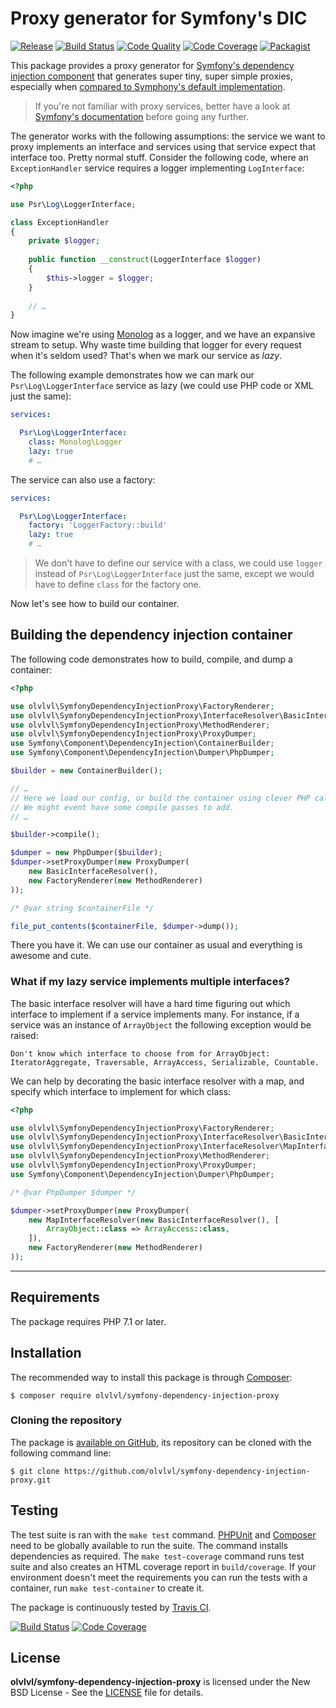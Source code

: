 # Proxy generator for Symfony's DIC

[![Release](https://img.shields.io/packagist/v/olvlvl/symfony-dependency-injection-proxy.svg)](https://packagist.org/packages/olvlvl/symfony-dependency-injection-proxy)
[![Build Status](https://img.shields.io/travis/olvlvl/symfony-dependency-injection-proxy.svg)](http://travis-ci.org/olvlvl/symfony-dependency-injection-proxy)
[![Code Quality](https://img.shields.io/scrutinizer/g/olvlvl/symfony-dependency-injection-proxy.svg)](https://scrutinizer-ci.com/g/olvlvl/symfony-dependency-injection-proxy)
[![Code Coverage](https://img.shields.io/coveralls/olvlvl/symfony-dependency-injection-proxy.svg)](https://coveralls.io/r/olvlvl/symfony-dependency-injection-proxy)
[![Packagist](https://img.shields.io/packagist/dt/olvlvl/symfony-dependency-injection-proxy.svg)](https://packagist.org/packages/olvlvl/symfony-dependency-injection-proxy)

This package provides a proxy generator for [Symfony's dependency injection component][1] that generates super tiny,
super simple proxies, especially when [compared to Symphony's default implementation][2].

> If you're not familiar with proxy services, better have a look at [Symfony's documentation][3] before going any
> further.

The generator works with the following assumptions: the service we want to proxy implements an interface and services
using that service expect that interface too. Pretty normal stuff. Consider the following code, where an
`ExceptionHandler` service requires a logger implementing `LogInterface`:

```php
<?php

use Psr\Log\LoggerInterface;

class ExceptionHandler
{
    private $logger;
    
    public function __construct(LoggerInterface $logger)
    {
        $this->logger = $logger;
    }
    
    // …
}
```

Now imagine we're using [Monolog](https://github.com/Seldaek/monolog) as a logger, and we have an expansive stream to
setup. Why waste time building that logger for every request when it's seldom used? That's when we mark our service as
_lazy_.

The following example demonstrates how we can mark our `Psr\Log\LoggerInterface` service as lazy (we could use PHP code
or XML just the same):

```yaml
services:

  Psr\Log\LoggerInterface:
    class: Monolog\Logger
    lazy: true
    # …
```

The service can also use a factory:

```yaml
services:

  Psr\Log\LoggerInterface:
    factory: 'LoggerFactory::build'
    lazy: true
    # …
```

> We don't have to define our service with a class, we could use `logger` instead of `Psr\Log\LoggerInterface` just
> the same, except we would have to define `class` for the factory one.

Now let's see how to build our container.

## Building the dependency injection container

The following code demonstrates how to build, compile, and dump a container:

```php
<?php

use olvlvl\SymfonyDependencyInjectionProxy\FactoryRenderer;
use olvlvl\SymfonyDependencyInjectionProxy\InterfaceResolver\BasicInterfaceResolver;
use olvlvl\SymfonyDependencyInjectionProxy\MethodRenderer;
use olvlvl\SymfonyDependencyInjectionProxy\ProxyDumper;
use Symfony\Component\DependencyInjection\ContainerBuilder;
use Symfony\Component\DependencyInjection\Dumper\PhpDumper;

$builder = new ContainerBuilder();

// …
// Here we load our config, or build the container using clever PHP calls.
// We might event have some compile passes to add.
// …

$builder->compile();

$dumper = new PhpDumper($builder);
$dumper->setProxyDumper(new ProxyDumper(
    new BasicInterfaceResolver(),
    new FactoryRenderer(new MethodRenderer)
));

/* @var string $containerFile */

file_put_contents($containerFile, $dumper->dump());
```

There you have it. We can use our container as usual and everything is awesome and cute.





### What if my lazy service implements multiple interfaces?

The basic interface resolver will have a hard time figuring out which interface to implement if a service implements
many. For instance, if a service was an instance of `ArrayObject` the following exception would be raised:

```
Don't know which interface to choose from for ArrayObject: IteratorAggregate, Traversable, ArrayAccess, Serializable, Countable.
```

We can help by decorating the basic interface resolver with a map, and specify which interface to implement for which
class:

```php
<?php

use olvlvl\SymfonyDependencyInjectionProxy\FactoryRenderer;
use olvlvl\SymfonyDependencyInjectionProxy\InterfaceResolver\BasicInterfaceResolver;
use olvlvl\SymfonyDependencyInjectionProxy\InterfaceResolver\MapInterfaceResolver;
use olvlvl\SymfonyDependencyInjectionProxy\MethodRenderer;
use olvlvl\SymfonyDependencyInjectionProxy\ProxyDumper;
use Symfony\Component\DependencyInjection\Dumper\PhpDumper;

/* @var PhpDumper $dumper */

$dumper->setProxyDumper(new ProxyDumper(
    new MapInterfaceResolver(new BasicInterfaceResolver(), [
        ArrayObject::class => ArrayAccess::class,
    ]),
    new FactoryRenderer(new MethodRenderer)
));
``` 





----------





## Requirements

The package requires PHP 7.1 or later.





## Installation

The recommended way to install this package is through [Composer](http://getcomposer.org/):

	$ composer require olvlvl/symfony-dependency-injection-proxy





### Cloning the repository

The package is [available on GitHub](https://github.com/olvlvl/symfony-dependency-injection-proxy),
its repository can be cloned with the following command line:

	$ git clone https://github.com/olvlvl/symfony-dependency-injection-proxy.git





## Testing

The test suite is ran with the `make test` command. [PHPUnit](https://phpunit.de/) and
[Composer](http://getcomposer.org/) need to be globally available to run the suite. The command
installs dependencies as required. The `make test-coverage` command runs test suite and also creates
an HTML coverage report in `build/coverage`. If your environment doesn't meet the requirements you can run the tests
with a container, run `make test-container` to create it.

The package is continuously tested by [Travis CI](http://about.travis-ci.org/).

[![Build Status](https://img.shields.io/travis/olvlvl/symfony-dependency-injection-proxy.svg)](http://travis-ci.org/olvlvl/symfony-dependency-injection-proxy)
[![Code Coverage](https://img.shields.io/coveralls/olvlvl/symfony-dependency-injection-proxy.svg)](https://coveralls.io/r/olvlvl/symfony-dependency-injection-proxy)





## License

**olvlvl/symfony-dependency-injection-proxy** is licensed under the New BSD License - See the [LICENSE](LICENSE) file for details.






[1]: https://symfony.com/doc/current/components/dependency_injection.html
[2]: https://github.com/olvlvl/symfony-dependency-injection-proxy/wiki/Comparing-olvlvl's-proxy-generator-with-Symphony's
[3]: https://symfony.com/doc/current/service_container/lazy_services.html
